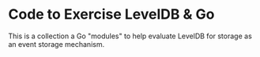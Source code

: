 # Code to Exercise LevelDB & Go

This is a collection a Go "modules" to help evaluate LevelDB for storage as an event storage mechanism.

